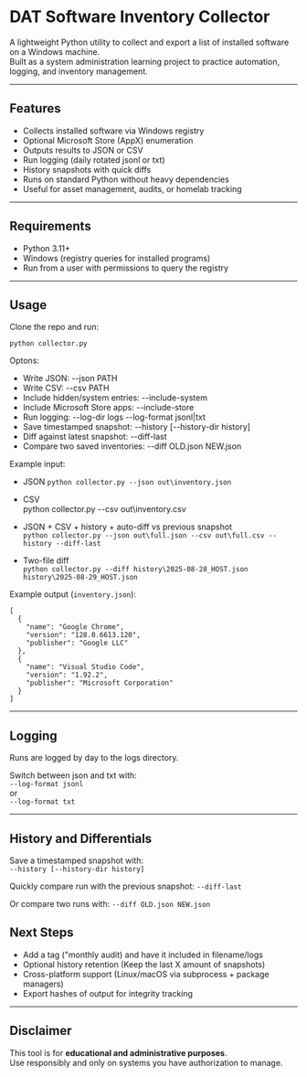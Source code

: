 # DAT Software Inventory Collector

A lightweight Python utility to collect and export a list of installed software on a Windows machine.  
Built as a system administration learning project to practice automation, logging, and inventory management.

---

## Features

- Collects installed software via Windows registry  
- Optional Microsoft Store (AppX) enumeration  
- Outputs results to JSON or CSV  
- Run logging (daily rotated jsonl or txt)  
- History snapshots with quick diffs  
- Runs on standard Python without heavy dependencies  
- Useful for asset management, audits, or homelab tracking  

---

## Requirements

- Python 3.11+  
- Windows (registry queries for installed programs)  
- Run from a user with permissions to query the registry  

---

## Usage

Clone the repo and run:

    python collector.py

Optons:
- Write JSON: --json PATH  
- Write CSV: --csv PATH  
- Include hidden/system entries: --include-system  
- Include Microsoft Store apps: --include-store  
- Run logging: --log-dir logs --log-format jsonl|txt  
- Save timestamped snapshot: --history [--history-dir history]  
- Diff against latest snapshot: --diff-last  
- Compare two saved inventories: --diff OLD.json NEW.json  

Example input:
- JSON
`python collector.py --json out\inventory.json`

- CSV  
python collector.py --csv out\inventory.csv

- JSON + CSV + history + auto-diff vs previous snapshot  
`python collector.py --json out\full.json --csv out\full.csv --history --diff-last`

- Two-file diff  
`python collector.py --diff history\2025-08-28_HOST.json history\2025-08-29_HOST.json`

Example output (`inventory.json`):

    [
      {
        "name": "Google Chrome",
        "version": "128.0.6613.120",
        "publisher": "Google LLC"
      },
      {
        "name": "Visual Studio Code",
        "version": "1.92.2",
        "publisher": "Microsoft Corporation"
      }
    ]

---

## Logging

Runs are logged by day to the logs directory.  

Switch between json and txt with:  
`--log-format jsonl`  
or  
`--log-format txt`  

---

## History and Differentials

Save a timestamped snapshot with:  
`--history [--history-dir history]`

Quickly compare run with the previous snapshot:
`--diff-last`

Or compare two runs with:
`--diff OLD.json NEW.json`

## Next Steps

- Add a tag ("monthly audit) and have it included in filename/logs  
- Optional history retention (Keep the last X amount of snapshots)  
- Cross-platform support (Linux/macOS via subprocess + package managers)    
- Export hashes of output for integrity tracking  

---

## Disclaimer

This tool is for **educational and administrative purposes**.  
Use responsibly and only on systems you have authorization to manage.  
